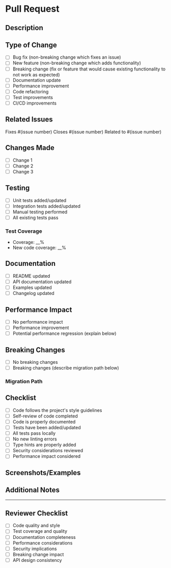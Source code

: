 # Pull Request

## Description
<!-- Provide a brief description of what this PR does -->

## Type of Change
<!-- Check the relevant boxes -->
- [ ] Bug fix (non-breaking change which fixes an issue)
- [ ] New feature (non-breaking change which adds functionality)
- [ ] Breaking change (fix or feature that would cause existing functionality to not work as expected)
- [ ] Documentation update
- [ ] Performance improvement
- [ ] Code refactoring
- [ ] Test improvements
- [ ] CI/CD improvements

## Related Issues
<!-- Link to any related issues -->
Fixes #(issue number)
Closes #(issue number)
Related to #(issue number)

## Changes Made
<!-- List the main changes made in this PR -->
- [ ] Change 1
- [ ] Change 2
- [ ] Change 3

## Testing
<!-- Describe the testing you've done -->
- [ ] Unit tests added/updated
- [ ] Integration tests added/updated
- [ ] Manual testing performed
- [ ] All existing tests pass

### Test Coverage
<!-- If applicable, mention test coverage -->
- Coverage: __%
- New code coverage: __%

## Documentation
<!-- Check if documentation needs to be updated -->
- [ ] README updated
- [ ] API documentation updated
- [ ] Examples updated
- [ ] Changelog updated

## Performance Impact
<!-- Describe any performance implications -->
- [ ] No performance impact
- [ ] Performance improvement
- [ ] Potential performance regression (explain below)

## Breaking Changes
<!-- If this is a breaking change, describe the impact -->
- [ ] No breaking changes
- [ ] Breaking changes (describe migration path below)

### Migration Path
<!-- If breaking changes, describe how users should migrate -->

## Checklist
<!-- Ensure all items are completed before submitting -->
- [ ] Code follows the project's style guidelines
- [ ] Self-review of code completed
- [ ] Code is properly documented
- [ ] Tests have been added/updated
- [ ] All tests pass locally
- [ ] No new linting errors
- [ ] Type hints are properly added
- [ ] Security considerations reviewed
- [ ] Performance impact considered

## Screenshots/Examples
<!-- If applicable, add screenshots or code examples -->

## Additional Notes
<!-- Add any additional context or notes for reviewers -->

---

## Reviewer Checklist
<!-- For reviewers to check -->
- [ ] Code quality and style
- [ ] Test coverage and quality
- [ ] Documentation completeness
- [ ] Performance considerations
- [ ] Security implications
- [ ] Breaking change impact
- [ ] API design consistency